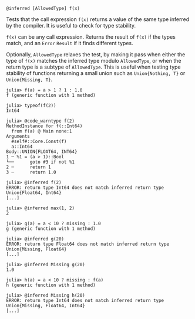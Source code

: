 ```
@inferred [AllowedType] f(x)
```

Tests that the call expression `f(x)` returns a value of the same type inferred by the compiler. It is useful to check for type stability.

`f(x)` can be any call expression. Returns the result of `f(x)` if the types match, and an `Error` `Result` if it finds different types.

Optionally, `AllowedType` relaxes the test, by making it pass when either the type of `f(x)` matches the inferred type modulo `AllowedType`, or when the return type is a subtype of `AllowedType`. This is useful when testing type stability of functions returning a small union such as `Union{Nothing, T}` or `Union{Missing, T}`.

```jldoctest; setup = :(using InteractiveUtils; using Base: >), filter = r"begin\n(.|\n)*end"
julia> f(a) = a > 1 ? 1 : 1.0
f (generic function with 1 method)

julia> typeof(f(2))
Int64

julia> @code_warntype f(2)
MethodInstance for f(::Int64)
  from f(a) @ Main none:1
Arguments
  #self#::Core.Const(f)
  a::Int64
Body::UNION{FLOAT64, INT64}
1 ─ %1 = (a > 1)::Bool
└──      goto #3 if not %1
2 ─      return 1
3 ─      return 1.0

julia> @inferred f(2)
ERROR: return type Int64 does not match inferred return type Union{Float64, Int64}
[...]

julia> @inferred max(1, 2)
2

julia> g(a) = a < 10 ? missing : 1.0
g (generic function with 1 method)

julia> @inferred g(20)
ERROR: return type Float64 does not match inferred return type Union{Missing, Float64}
[...]

julia> @inferred Missing g(20)
1.0

julia> h(a) = a < 10 ? missing : f(a)
h (generic function with 1 method)

julia> @inferred Missing h(20)
ERROR: return type Int64 does not match inferred return type Union{Missing, Float64, Int64}
[...]
```
